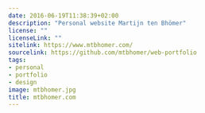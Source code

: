 ```yaml
---
date: 2016-06-19T11:38:39+02:00
description: "Personal website Martijn ten Bhömer"
license: ""
licenseLink: ""
sitelink: https://www.mtbhomer.com/
sourcelink: https://github.com/mtbhomer/web-portfolio
tags:
- personal
- portfolio
- design
image: mtbhomer.jpg
title: mtbhomer.com
---
```

